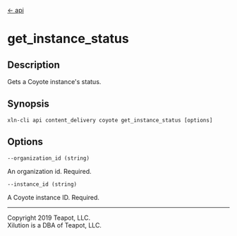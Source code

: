[<- api](../../../api/index.md)

# get_instance_status

## Description

Gets a Coyote instance's status.

## Synopsis

```
xln-cli api content_delivery coyote get_instance_status [options]
```

## Options

`--organization_id (string)`

An organization id. Required.

`--instance_id (string)`

A Coyote instance ID. Required.

---
Copyright 2019 Teapot, LLC.  
Xilution is a DBA of Teapot, LLC.
